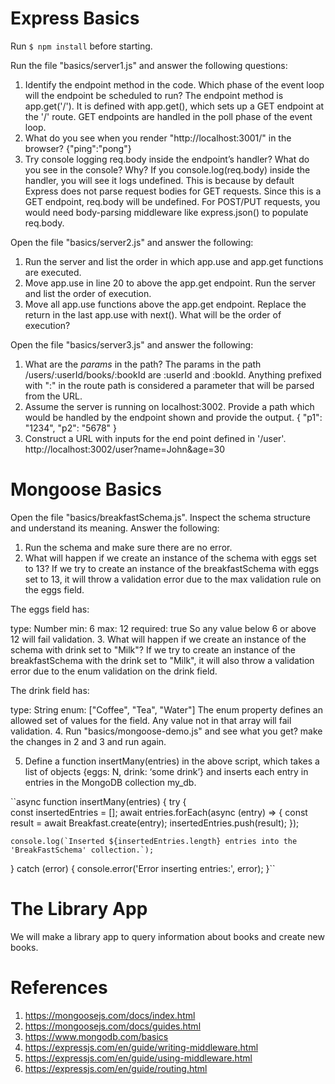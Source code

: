 # Express Basics

Run `$ npm install` before starting.

Run the file "basics/server1.js" and answer the following questions:

1. Identify the endpoint method in the code. Which phase of the event loop will the endpoint be scheduled to run?
The endpoint method is app.get('/'). It is defined with app.get(), which sets up a GET endpoint at the '/' route. GET endpoints are handled in the poll phase of the event loop.
2. What do you see when you render "http://localhost:3001/" in the browser?
{"ping":"pong"}
3. Try console logging req.body inside the endpoint’s handler? What do you see in the console? Why?
If you console.log(req.body) inside the handler, you will see it logs undefined. This is because by default Express does not parse request bodies for GET requests. Since this is a GET endpoint, req.body will be undefined. For POST/PUT requests, you would need body-parsing middleware like express.json() to populate req.body.

Open the file "basics/server2.js" and answer the following:

1. Run the server and list the order in which app.use and app.get functions are executed.
2. Move app.use in line 20 to above the app.get endpoint. Run the server and list the order of execution.
3. Move all app.use functions above the app.get endpoint. Replace the return in the last app.use with next(). What will be the order of execution?

Open the file "basics/server3.js" and answer the following:

1. What are the *params* in the path?
The params in the path /users/:userId/books/:bookId are :userId and :bookId. Anything prefixed with ":" in the route path is considered a parameter that will be parsed from the URL.
2. Assume the server is running on localhost:3002. Provide a path which would be handled by the endpoint shown and provide the output.
{
  "p1": "1234",
  "p2": "5678"
}
3. Construct a URL with inputs for the end point defined in '/user'. 
http://localhost:3002/user?name=John&age=30

# Mongoose Basics

Open the file "basics/breakfastSchema.js". Inspect the schema structure and understand its meaning. Answer the following:

1. Run the schema and make sure there are no error.
2. What will happen if we create an instance of the schema with eggs set to 13?
If we try to create an instance of the breakfastSchema with eggs set to 13, it will throw a validation error due to the max validation rule on the eggs field.

The eggs field has:

type: Number
min: 6
max: 12
required: true
So any value below 6 or above 12 will fail validation.
3. What will happen if we create an instance of the schema with drink set to "Milk"?
If we try to create an instance of the breakfastSchema with the drink set to "Milk", it will also throw a validation error due to the enum validation on the drink field.

The drink field has:

type: String
enum: ["Coffee", "Tea", "Water"]
The enum property defines an allowed set of values for the field. Any value not in that array will fail validation.
4. Run "basics/mongoose-demo.js" and see what you get? make the changes in 2 and 3 and run again.

5. Define a function insertMany(entries) in the above script, which takes a list of objects {eggs: N, drink: ‘some drink’} and inserts each entry in entries in the MongoDB collection my_db.

``async function insertMany(entries) {
  try {  
    const insertedEntries = [];
    await entries.forEach(async (entry) => {
      const result = await Breakfast.create(entry);
      insertedEntries.push(result);
    });

    console.log(`Inserted ${insertedEntries.length} entries into the 'BreakFastSchema' collection.`);
  } catch (error) {
    console.error('Error inserting entries:', error);
  }``

# The Library App

We will make a library app to query information about books and create new books.

# References

1. https://mongoosejs.com/docs/index.html
2. https://mongoosejs.com/docs/guides.html
3. https://www.mongodb.com/basics 
4. https://expressjs.com/en/guide/writing-middleware.html
5. https://expressjs.com/en/guide/using-middleware.html
6. https://expressjs.com/en/guide/routing.html
